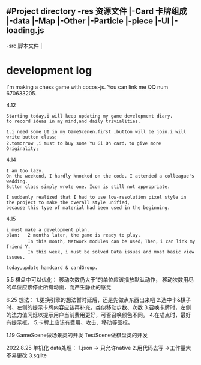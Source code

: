 #Project directory
-res 资源文件
|-Card 卡牌组成
|-data
|-Map
|-Other
|-Particle
|-piece
|-UI
|-loading.js
-
-src 脚本文件
|


# development log

I'm making a chess game with cocos-js. You can link me QQ num 670633205.

4.12
    
    Starting today,i will keep updating my game development diary.
    to record ideas in my mind,and daily trivialities.
    
    1.i need some UI in my GameScenen.first ,button will be join.i will write button class;
    2.tomorrow ,i must to buy some Yu Gi Oh card，to give more Originality;
    
    
4.14
 
    I am too lazy.
    On the weekend, I hardly knocked on the code. I attended a colleague's wedding.
    Button class simply wrote one. Icon is still not appropriate.
    
    I suddenly realized that I had to use low-resolution pixel style in the project to make the overall style unified, 
    because this type of material had been used in the beginning.
    
    
4.15
    
    i must make a development plan.
    plan:   2 months later, the game is ready to play.
            In this month, Network modules can be used，Then，i can link my friend Y.
            In this week, i must be solved Data issues and most basic view issues.
    
    today,update handcard & cardGroup.
    
5.5
    棋盘中可以优化：
        移动次数仍大于1的单位应该播放默认动作，
        移动次数用尽的单位应该停止所有动画，而产生静止的感觉
        
6.25
    想法：
    1.更换引擎的想法暂时延后，还是先做点东西出来吧
    2.选中卡&棋子时、左侧的提示卡牌内容应该再补充，类似移动步数、次数
    3.召唤卡牌时，左侧的法力值闪烁以提示用户当前费用更好，可否召唤颜色不同。
    4.在喵点时，最好有提示框。
    5.卡牌上应该有费用、攻击、移动等图标。
    
    
1.19
    GameScene做场景类的开发
    TestScene做棋盘类的开发


2022.8.25
    单机化
    data处理：
            1.json  -> 只允许native
            2.用代码去写    ->工作量大 不易更改
            3.sqlite